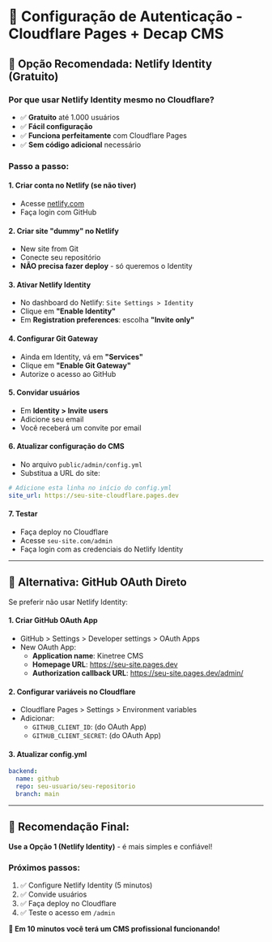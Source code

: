 # 🔐 Configuração de Autenticação - Cloudflare Pages + Decap CMS

## 🎯 Opção Recomendada: Netlify Identity (Gratuito)

### **Por que usar Netlify Identity mesmo no Cloudflare?**
- ✅ **Gratuito** até 1.000 usuários
- ✅ **Fácil configuração** 
- ✅ **Funciona perfeitamente** com Cloudflare Pages
- ✅ **Sem código adicional** necessário

### **Passo a passo:**

#### 1. **Criar conta no Netlify (se não tiver)**
- Acesse [netlify.com](https://netlify.com)
- Faça login com GitHub

#### 2. **Criar site "dummy" no Netlify**
- New site from Git
- Conecte seu repositório
- **NÃO precisa fazer deploy** - só queremos o Identity

#### 3. **Ativar Netlify Identity**
- No dashboard do Netlify: `Site Settings > Identity`
- Clique em **"Enable Identity"**
- Em **Registration preferences**: escolha **"Invite only"**

#### 4. **Configurar Git Gateway**
- Ainda em Identity, vá em **"Services"**
- Clique em **"Enable Git Gateway"**
- Autorize o acesso ao GitHub

#### 5. **Convidar usuários**
- Em **Identity > Invite users**
- Adicione seu email
- Você receberá um convite por email

#### 6. **Atualizar configuração do CMS**
- No arquivo `public/admin/config.yml`
- Substitua a URL do site:

```yaml
# Adicione esta linha no início do config.yml
site_url: https://seu-site-cloudflare.pages.dev
```

#### 7. **Testar**
- Faça deploy no Cloudflare
- Acesse `seu-site.com/admin`
- Faça login com as credenciais do Netlify Identity

---

## 🚀 Alternativa: GitHub OAuth Direto

Se preferir não usar Netlify Identity:

#### 1. **Criar GitHub OAuth App**
- GitHub > Settings > Developer settings > OAuth Apps
- New OAuth App:
  - **Application name**: Kinetree CMS
  - **Homepage URL**: https://seu-site.pages.dev
  - **Authorization callback URL**: https://seu-site.pages.dev/admin/

#### 2. **Configurar variáveis no Cloudflare**
- Cloudflare Pages > Settings > Environment variables
- Adicionar:
  - `GITHUB_CLIENT_ID`: (do OAuth App)
  - `GITHUB_CLIENT_SECRET`: (do OAuth App)

#### 3. **Atualizar config.yml**
```yaml
backend:
  name: github
  repo: seu-usuario/seu-repositorio
  branch: main
```

---

## 🎯 **Recomendação Final:**

**Use a Opção 1 (Netlify Identity)** - é mais simples e confiável!

### **Próximos passos:**
1. ✅ Configure Netlify Identity (5 minutos)
2. ✅ Convide usuários
3. ✅ Faça deploy no Cloudflare
4. ✅ Teste o acesso em `/admin`

**🎉 Em 10 minutos você terá um CMS profissional funcionando!**